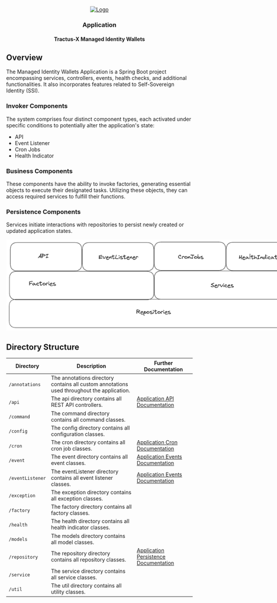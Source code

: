 <a name="readme-top"></a>

<!-- Caption -->

<br />
<div align="center">
  <a href="https://eclipse-tractusx.github.io/img/logo_tractus-x.svg">
    <img src="https://eclipse-tractusx.github.io/img/logo_tractus-x.svg" alt="Logo" width="80" height="80">
  </a>

<h3 align="center">Application</h3>
<h4 align="center">Tractus-X Managed Identity Wallets</h4>

</div>

## Overview

The Managed Identity Wallets Application is a Spring Boot project encompassing services, controllers, events, health
checks, and additional functionalities. It also incorporates features related to Self-Sovereign Identity (SSI).

### Invoker Components

The system comprises four distinct component types, each activated under specific conditions to potentially alter the
application's state:

- API
- Event Listener
- Cron Jobs
- Health Indicator

### Business Components

These components have the ability to invoke factories, generating essential objects to execute their designated tasks.
Utilizing these objects, they can access required services to fulfill their functions.

### Persistence Components

Services initiate interactions with repositories to persist newly created or updated application states.


<img src="../images/appDesign.png" alt="design.png" style="max-width: 800px">

## Directory Structure

| Directory        | Description                                                                                | Further Documentation                                                | 
|------------------|--------------------------------------------------------------------------------------------|----------------------------------------------------------------------|
| `/annotations`   | The annotations directory contains all custom annotations used throughout the application. |                                                                      |
| `/api`           | The api directory contains all REST API controllers.                                       | [Application API Documentation](./documentation/api)                 |
| `/command`       | The command directory contains all command classes.                                        |                                                                      |
| `/config`        | The config directory contains all configuration classes.                                   |                                                                      |
| `/cron`          | The cron directory contains all cron job classes.                                          | [Application Cron Documentation](./documentation/cron)               |
| `/event`         | The event directory contains all event classes.                                            | [Application Events Documentation](./documentation/events)           |
| `/eventListener` | The eventListener directory contains all event listener classes.                           | [Application Events Documentation](./documentation/events)           |
| `/exception`     | The exception directory contains all exception classes.                                    |                                                                      |
| `/factory`       | The factory directory contains all factory classes.                                        |                                                                      |
| `/health`        | The health directory contains all health indicator classes.                                |                                                                      |
| `/models`        | The models directory contains all model classes.                                           |                                                                      |
| `/repository`    | The repository directory contains all repository classes.                                  | [Application Persistence Documentation](./documentation/persistence) |
| `/service`       | The service directory contains all service classes.                                        |                                                                      |
| `/util`          | The util directory contains all utility classes.                                           |                                                                      |
